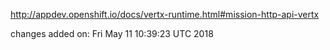 http://appdev.openshift.io/docs/vertx-runtime.html#mission-http-api-vertx

 
 changes added on: Fri May 11 10:39:23 UTC 2018